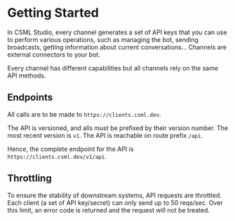 # Getting Started

In CSML Studio, every channel generates a set of API keys that you can use to perform various operations, such as managing the bot, sending broadcasts, getting information about current conversations... Channels are external connectors to your bot.

Every channel has different capabilities but all channels rely on the same API methods. 

## Endpoints

All calls are to be made to `https://clients.csml.dev`.

The API is versioned, and alls must be prefixed by their version number. The most recent version is `v1`. The API is reachable on route prefix `/api`.

Hence, the complete endpoint for the API is `https://clients.csml.dev/v1/api`.

## Throttling

To ensure the stability of downstream systems, API requests are throttled. Each client \(a set of API key/secret\) can only send up to 50 reqs/sec. Over this limit, an error code is returned and the request will not be treated.


